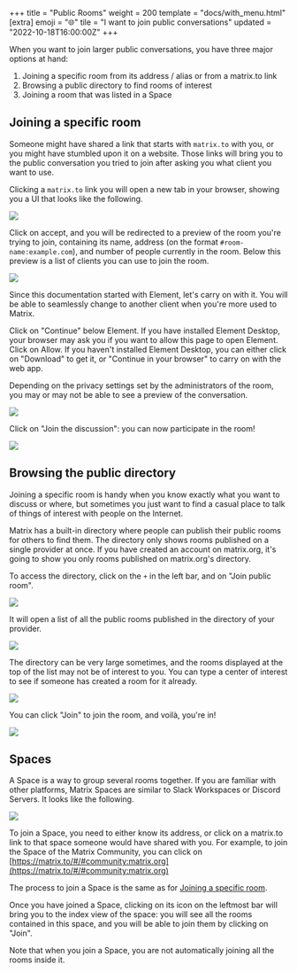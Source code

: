 +++
title = "Public Rooms"
weight = 200
template = "docs/with_menu.html"
[extra]
emoji = "🌐"
tile = "I want to join public conversations"
updated = "2022-10-18T16:00:00Z"
+++

When you want to join larger public conversations, you have three major options
at hand:

1. Joining a specific room from its address / alias or from a matrix.to link
2. Browsing a public directory to find rooms of interest
3. Joining a room that was listed in a Space

## Joining a specific room

Someone might have shared a link that starts with `matrix.to` with you, or you
might have stumbled upon it on a website. Those links will bring you to the
public conversation you tried to join after asking you what client you want to
use.

Clicking a `matrix.to` link you will open a new tab in your browser, showing you
a UI that looks like the following.

![](matrixto-HS.png)

Click on accept, and you will be redirected to a preview of the room you're
trying to join, containing its name, address (on the format
`#room-name:example.com`), and number of people currently in the room. Below
this preview is a list of clients you can use to join the room.

![](matrixto-client-choice.png)

Since this documentation started with Element, let's carry on with it. You will
be able to seamlessly change to another client when you're more used to Matrix.

Click on "Continue" below Element. If you have installed Element Desktop, your
browser may ask you if you want to allow this page to open Element. Click on
Allow. If you haven't installed Element Desktop, you can either click on
"Download" to get it, or "Continue in your browser" to carry on with the web
app.

Depending on the privacy settings set by the administrators of the room, you may
or may not be able to see a preview of the conversation.

![](room-preview.png)

Click on "Join the discussion": you can now participate in the room!

![](room-participate.png)

## Browsing the public directory

Joining a specific room is handy when you know exactly what you want to discuss
or where, but sometimes you just want to find a casual place to talk of things
of interest with people on the Internet.

Matrix has a built-in directory where people can publish their public rooms for
others to find them. The directory only shows rooms published on a single
provider at once. If you have created an account on matrix.org, it's going to
show you only rooms published on matrix.org's directory.

To access the directory, click on the `+` in the left bar, and on "Join public
room".

![](directory-menu.png)

It will open a list of all the public rooms published in the directory of your
provider.

![](directory-list.png)

The directory can be very large sometimes, and the rooms displayed at the top of
the list may not be of interest to you. You can type a center of interest to see
if someone has created a room for it already.

![](directory-filtered.png)

You can click "Join" to join the room, and voilà, you're in!

![](directory-joined.png)

## Spaces

A Space is a way to group several rooms together. If you are familiar with other
platforms, Matrix Spaces are similar to Slack Workspaces or Discord Servers. It
looks like the following.

![](space_home.png)

To join a Space, you need to either know its address, or click on a matrix.to
link to that space someone would have shared with you. For example, to join the
Space of the Matrix Community, you can click on
[https://matrix.to/#/#community:matrix.org](https://matrix.to/#/#community:matrix.org)

The process to join a Space is the same as for [Joining a specific room](#joining-a-specific-room).

Once you have joined a Space, clicking on its icon on the leftmost bar will
bring you to the index view of the space: you will see all the rooms contained
in this space, and you will be able to join them by clicking on "Join".

Note that when you join a Space, you are not automatically joining all the rooms
inside it.
